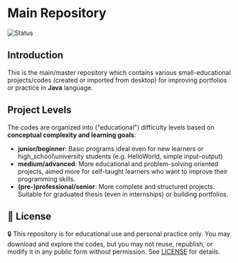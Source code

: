 # Main Repository
![Status](https://img.shields.io/badge/Status-In_Progress-yellow)
## Introduction
This is the main/master repository which contains various small-educational projects/codes (created or imported from desktop)
for improving portfolios or practice in **Java** language.

## Project Levels
The codes are organized into ("educational") difficulty levels based on **conceptual complexity and learning goals**:
- **junior/beginner**: Basic programs ideal even for new learners or high_school\university students (e.g. HelloWorld, simple input-output) 
- **medium/advanced**: More educational and problem-solving oriented projects, aimed more for self-taught learners who want to improve their programming skills.
- **(pre-)professional/senior**: More complete and structured projects. Suitable for graduated thesis (even in internships) or building portfolios. 

## 📄 License
🔒 This repository is for educational use and personal practice only.
You may download and explore the codes, but you may not reuse, republish, or modify it in any public form without permission. 
See [LICENSE](./LICENSE.txt) for details.
